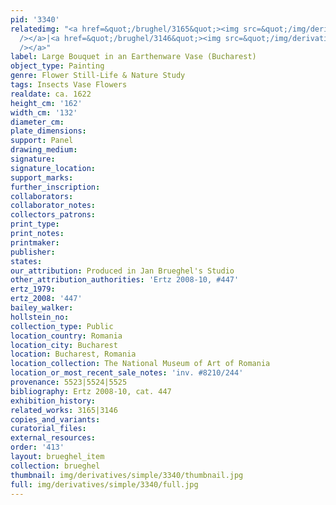 ```yaml
---
pid: '3340'
relatedimg: "<a href=&quot;/brughel/3165&quot;><img src=&quot;/img/derivatives/simple/3165/thumbnail.jpg&quot;
  /></a>|<a href=&quot;/brughel/3146&quot;><img src=&quot;/img/derivatives/simple/3146/thumbnail.jpg&quot;
  /></a>"
label: Large Bouquet in an Earthenware Vase (Bucharest)
object_type: Painting
genre: Flower Still-Life & Nature Study
tags: Insects Vase Flowers
realdate: ca. 1622
height_cm: '162'
width_cm: '132'
diameter_cm: 
plate_dimensions: 
support: Panel
drawing_medium: 
signature: 
signature_location: 
support_marks: 
further_inscription: 
collaborators: 
collaborator_notes: 
collectors_patrons: 
print_type: 
print_notes: 
printmaker: 
publisher: 
states: 
our_attribution: Produced in Jan Brueghel's Studio
other_attribution_authorities: 'Ertz 2008-10, #447'
ertz_1979: 
ertz_2008: '447'
bailey_walker: 
hollstein_no: 
collection_type: Public
location_country: Romania
location_city: Bucharest
location: Bucharest, Romania
location_collection: The National Museum of Art of Romania
location_or_most_recent_sale_notes: 'inv. #8210/244'
provenance: 5523|5524|5525
bibliography: Ertz 2008-10, cat. 447
exhibition_history: 
related_works: 3165|3146
copies_and_variants: 
curatorial_files: 
external_resources: 
order: '413'
layout: brueghel_item
collection: brueghel
thumbnail: img/derivatives/simple/3340/thumbnail.jpg
full: img/derivatives/simple/3340/full.jpg
---
```

